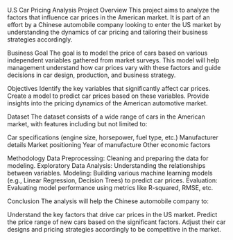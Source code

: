 U.S Car Pricing Analysis
Project Overview
This project aims to analyze the factors that influence car prices in the American market. It is part of an effort by a Chinese automobile company looking to enter the US market by understanding the dynamics of car pricing and tailoring their business strategies accordingly.

Business Goal
The goal is to model the price of cars based on various independent variables gathered from market surveys. This model will help management understand how car prices vary with these factors and guide decisions in car design, production, and business strategy.

Objectives
Identify the key variables that significantly affect car prices.
Create a model to predict car prices based on these variables.
Provide insights into the pricing dynamics of the American automotive market.

Dataset
The dataset consists of a wide range of cars in the American market, with features including but not limited to:

Car specifications (engine size, horsepower, fuel type, etc.)
Manufacturer details
Market positioning
Year of manufacture
Other economic factors

Methodology
Data Preprocessing: Cleaning and preparing the data for modeling.
Exploratory Data Analysis: Understanding the relationships between variables.
Modeling: Building various machine learning models (e.g., Linear Regression, Decision Trees) to predict car prices.
Evaluation: Evaluating model performance using metrics like R-squared, RMSE, etc.

Conclusion
The analysis will help the Chinese automobile company to:

Understand the key factors that drive car prices in the US market.
Predict the price range of new cars based on the significant factors.
Adjust their car designs and pricing strategies accordingly to be competitive in the market.
